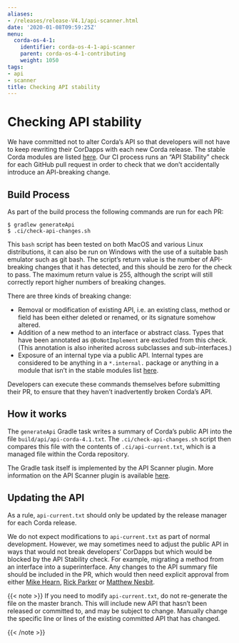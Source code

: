 ```yaml
---
aliases:
- /releases/release-V4.1/api-scanner.html
date: '2020-01-08T09:59:25Z'
menu:
  corda-os-4-1:
    identifier: corda-os-4-1-api-scanner
    parent: corda-os-4-1-contributing
    weight: 1050
tags:
- api
- scanner
title: Checking API stability
---
```



# Checking API stability

We have committed not to alter Corda’s API so that developers will not have to keep rewriting their CorDapps with each
new Corda release. The stable Corda modules are listed [here](corda-api.md#internal-apis-and-stability-guarantees). Our CI process runs an “API Stability”
check for each GitHub pull request in order to check that we don’t accidentally introduce an API-breaking change.


## Build Process

As part of the build process the following commands are run for each PR:

```shell
$ gradlew generateApi
$ .ci/check-api-changes.sh
```

This `bash` script has been tested on both MacOS and various Linux distributions, it can also be run on Windows with the
use of a suitable bash emulator such as git bash. The script’s return value is the number of API-breaking changes that it
has detected, and this should be zero for the check to pass. The maximum return value is 255, although the script will still
correctly report higher numbers of breaking changes.

There are three kinds of breaking change:


* Removal or modification of existing API, i.e. an existing class, method or field has been either deleted or renamed, or
its signature somehow altered.
* Addition of a new method to an interface or abstract class. Types that have been annotated as `@DoNotImplement` are
excluded from this check. (This annotation is also inherited across subclasses and sub-interfaces.)
* Exposure of an internal type via a public API. Internal types are considered to be anything in a `*.internal.` package
or anything in a module that isn’t in the stable modules list [here](corda-api.md#internal-apis-and-stability-guarantees).

Developers can execute these commands themselves before submitting their PR, to ensure that they haven’t inadvertently
broken Corda’s API.


## How it works

The `generateApi` Gradle task writes a summary of Corda’s public API into the file `build/api/api-corda-4.1.txt`.
The `.ci/check-api-changes.sh` script then compares this file with the contents of `.ci/api-current.txt`, which is a
managed file within the Corda repository.

The Gradle task itself is implemented by the API Scanner plugin. More information on the API Scanner plugin is available [here](https://github.com/corda/corda-gradle-plugins/tree/master/api-scanner).


## Updating the API

As a rule, `api-current.txt` should only be updated by the release manager for each Corda release.

We do not expect modifications to `api-current.txt` as part of normal development. However, we may sometimes need to adjust
the public API in ways that would not break developers’ CorDapps but which would be blocked by the API Stability check.
For example, migrating a method from an interface into a superinterface. Any changes to the API summary file should be
included in the PR, which would then need explicit approval from either [Mike Hearn](https://github.com/mikehearn), [Rick Parker](https://github.com/rick-r3) or [Matthew Nesbit](https://github.com/mnesbit).

{{< note >}}
If you need to modify `api-current.txt`, do not re-generate the file on the master branch. This will include new API that
hasn’t been released or committed to, and may be subject to change. Manually change the specific line or lines of the
existing committed API that has changed.

{{< /note >}}
